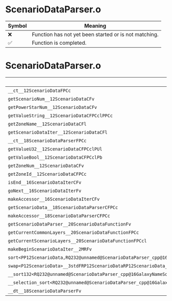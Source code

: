 # ScenarioDataParser.o
| Symbol | Meaning 
| ------------- | ------------- 
| :x: | Function has not yet been started or is not matching. 
| :white_check_mark: | Function is completed. 


# ScenarioDataParser.o
| Symbol | Decompiled? |
| ------------- | ------------- |
| `__ct__12ScenarioDataFPCc` | :x: |
| `getScenarioNum__12ScenarioDataCFv` | :x: |
| `getPowerStarNum__12ScenarioDataCFv` | :x: |
| `getValueString__12ScenarioDataCFPCclPPCc` | :white_check_mark: |
| `getZoneName__12ScenarioDataCFl` | :white_check_mark: |
| `getScenarioDataIter__12ScenarioDataCFl` | :x: |
| `__ct__18ScenarioDataParserFPCc` | :x: |
| `getValueU32__12ScenarioDataCFPCclPUl` | :x: |
| `getValueBool__12ScenarioDataCFPCclPb` | :x: |
| `getZoneNum__12ScenarioDataCFv` | :white_check_mark: |
| `getZoneId__12ScenarioDataCFPCc` | :white_check_mark: |
| `isEnd__16ScenarioDataIterCFv` | :x: |
| `goNext__16ScenarioDataIterFv` | :white_check_mark: |
| `makeAccessor__16ScenarioDataIterCFv` | :x: |
| `getScenarioData__18ScenarioDataParserCFPCc` | :x: |
| `makeAccessor__18ScenarioDataParserCFPCc` | :x: |
| `getScenarioDataParser__20ScenarioDataFunctionFv` | :x: |
| `getCurrentCommonLayers__20ScenarioDataFunctionFPCc` | :x: |
| `getCurrentScenarioLayers__20ScenarioDataFunctionFPCcl` | :x: |
| `makeBeginScenarioDataIter__2MRFv` | :x: |
| `sort<PP12ScenarioData,RQ232@unnamed@ScenarioDataParser_cpp@16GalaxyNameSortLt>__3stdFPP12ScenarioDataPP12ScenarioDataRQ232@unnamed@ScenarioDataParser_cpp@16GalaxyNameSortLt_v` | :x: |
| `swap<P12ScenarioData>__3stdFRP12ScenarioDataRP12ScenarioData_v` | :x: |
| `__sort132<RQ232@unnamed@ScenarioDataParser_cpp@16GalaxyNameSortLt,PP12ScenarioData>__3stdFPP12ScenarioDataPP12ScenarioDataPP12ScenarioDataRQ232@unnamed@ScenarioDataParser_cpp@16GalaxyNameSortLt_v` | :x: |
| `__selection_sort<RQ232@unnamed@ScenarioDataParser_cpp@16GalaxyNameSortLt,PP12ScenarioData>__3stdFPP12ScenarioDataPP12ScenarioDataRQ232@unnamed@ScenarioDataParser_cpp@16GalaxyNameSortLt_v` | :x: |
| `__dt__18ScenarioDataParserFv` | :x: |
